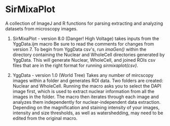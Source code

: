 # SirMixaPlot
A collection of ImageJ and R functions for parsing extracting and analyzing datasets from microscopy images.

1) SirMixaPlot - version 8.0 (Danger! High Voltage) takes inputs from the YggData.ijm macro Be sure to read the comments for changes from version 7. To begin from YggData csv's, run *imaGen()* within the directory containing the Nuclear and WholeCell directories generated by YggData. This will generate Nuclear, WholeCell, and joined ROIs csv files that are in the right format for running *sirmixaplot(*csv*)*. 

2) YggData - version 1.0 (World Tree) Takes any number of mircscopy images within a folder and generates ROI data. Two folders are created: Nuclear and WholeCell. Running the macro asks you to select the DAPI image first, which is used to extract nuclear information from all the images in the folder. The macro then iterates through each image and analyzes them independently for nuclear-independent data extraction. Depending on the magnification and staining intensity of your images, intensity and size thresholds, as well as watershedding, may need to be edited from the original macro.
